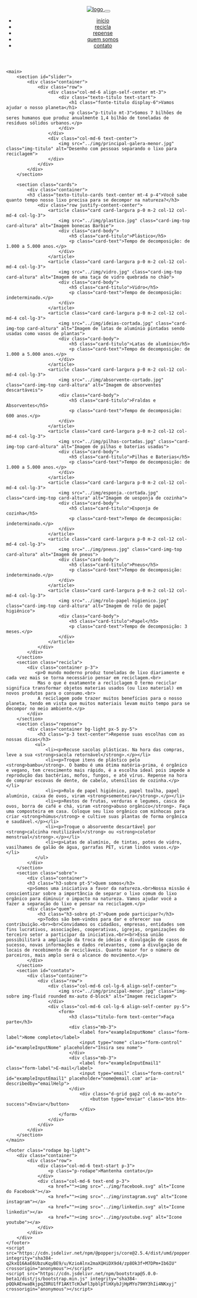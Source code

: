 <!DOCTYPE html>
<html lang="pt-br">
<head>
    <meta charset="UTF-8">
    <meta name="viewport" content="width=device-width, initial-scale=1.0">
    <title>Recicla.aê</title>
    <link rel="shortcut icon" href="../ico-recicle.ico" type="image/x-icon">
    <link href="https://cdn.jsdelivr.net/npm/bootstrap@5.0.0-beta1/dist/css/bootstrap.min.css" rel="stylesheet" integrity="sha384-giJF6kkoqNQ00vy+HMDP7azOuL0xtbfIcaT9wjKHr8RbDVddVHyTfAAsrekwKmP1" crossorigin="anonymous">
    <link rel="stylesheet" href="../css/estilo.css">
    <link rel = "preconnect" href = "https://fonts.gstatic.com">
    <link href = "https://fonts.googleapis.com/css2? family = Inter: wght @ 400; 500; 700 & display = swap "rel =" stylesheet "><link rel = "preconnect" href = "https://fonts.gstatic.com">
    <link href = "https://fonts.googleapis.com/css2? family = Pacifico & display = swap" rel = "stylesheet ">
    <link rel = "preconnect" href = "https://fonts.gstatic.com">
    <link href = "https://fonts.googleapis.com/css2? family = Quicksand & display = swap" rel = "stylesheet ">
</head>
<body>
    <header>
        <nav class="navbar navbar-expand-lg navbar-light bg-light fixed-top">
            <div class="container container-fluid">
                <a class="navbar-brand" href="#">
                <img src="../logo-menor.png" class="img-fluid" alt="logo">
                </a>
                 <button class="navbar-toggler" type="button" data-bs-toggle="collapse" data-bs-target="#navbarNavAltMarkup" aria-controls="navbarNavAltMarkup" aria-expanded="false" aria-label="Toggle navigation"><span class="navbar-toggler-icon"></span>
                </button>
                <div class="collapse navbar-collapse justify-content-end"id="navbarNavAltMarkup">
                    <ul class="navbar-nav fonte-nav">
                        <li><a class="nav-link active" aria-current="page" href="#">início</a></li>
                        <li><a class="nav-link" href="#">recicla</a></li>
                        <li><a class="nav-link" href="#">repense</a></li> 
                        <li><a class="nav-link" href="#">quem somos</a></li>  
                        <li><a class="nav-link" href="#">contato</a></li>   
                    </ul>
                </div>    
            </div>
        </nav>
    </header>
    
    <main>
        <section id="slider">
            <div class="container">
                <div class="row">
                    <div class="col-md-6 align-self-center mt-3">
                        <div class="texto-titulo text-start">
                            <h1 class="fonte-titulo display-6">Vamos ajudar o nosso planeta</h1>
                            <p class="p-titulo mt-3">Somos 7 bilhões de seres humanos que produz anualmente 1,4 bilhão de toneladas de resíduos sólidos urbanos.</p>    
                        </div>    
                    </div> 
                    <div class="col-md-6 text-center">
                        <img src="../img/principal-galera-menor.jpg" class="img-titulo" alt="Desenho com pessoas separando o lixo para reciclagem">
                    </div>
                </div>
            </div>       
        </section>

        <section class="cards">
            <div class="container">
            <h3 class="texto-titulo-cards text-center mt-4 p-4">Você sabe quanto tempo nosso lixo precisa para se decompor na natureza?</h3>
                <div class="row justify-content-center">
                    <article class="card card-largura p-0 m-2 col-12 col-md-4 col-lg-3">
                        <img src="../img/plastico.jpg" class="card-img-top card-altura" alt="Imagem bonecas Barbie">
                        <div class="card-body">
                            <h5 class="card-titulo">Plástico</h5>
                            <p class="card-text">Tempo de decomposição: de 1.000 a 5.000 anos.</p>
                        </div>
                    </article>
                    <article class="card card-largura p-0 m-2 col-12 col-md-4 col-lg-3">
                        <img src="../img/vidro.jpg" class="card-img-top card-altura" alt="Imagem de uma taça de vidro quebrada no chão">
                        <div class="card-body">
                            <h5 class="card-titulo">Vidro</h5>
                            <p class="card-text">Tempo de decomposição: indeterminado.</p>
                        </div>
                    </article>
                    <article class="card card-largura p-0 m-2 col-12 col-md-4 col-lg-3">
                        <img src="../img/ideias-cortada.jpg" class="card-img-top card-altura" alt="Imagem de latas de alumínio pintadas sendo usadas como vasos de plantas">
                        <div class="card-body">
                            <h5 class="card-titulo">Latas de alumínio</h5>
                            <p class="card-text">Tempo de decomposição: de 1.000 a 5.000 anos.</p>
                        </div>
                    </article>
                    <article class="card card-largura p-0 m-2 col-12 col-md-4 col-lg-3">
                        <img src="../img/absorvente-cortado.jpg" class="card-img-top card-altura" alt="Imagem de absorventes descartáveis">
                        <div class="card-body">
                            <h5 class="card-titulo">Fraldas e Absorventes</h5>
                            <p class="card-text">Tempo de decomposição: 600 anos.</p>
                        </div>
                    </article>
                    <article class="card card-largura p-0 m-2 col-12 col-md-4 col-lg-3">
                        <img src="../img/pilhas-cortadas.jpg" class="card-img-top card-altura" alt="Imagem de pilhas e baterias usadas">
                        <div class="card-body">
                            <h5 class="card-titulo">Pilhas e Baterias</h5>
                            <p class="card-text">Tempo de decomposição: de 1.000 a 5.000 anos.</p>
                        </div>
                    </article>
                    <article class="card card-largura p-0 m-2 col-12 col-md-4 col-lg-3">
                        <img src="../img/esponja.-cortada.jpg" class="card-img-top card-altura" alt="Imagem de uesponja de cozinha">
                        <div class="card-body">
                            <h5 class="card-titulo">Esponja de cozinha</h5>
                            <p class="card-text">Tempo de decomposição: indeterminado.</p>
                        </div>
                    </article>
                    <article class="card card-largura p-0 m-2 col-12 col-md-4 col-lg-3">
                        <img src="../img/pneus.jpg" class="card-img-top card-altura" alt="Imagem de pneus">
                        <div class="card-body">
                            <h5 class="card-titulo">Pneus</h5>
                            <p class="card-text">Tempo de decomposição: indeterminado.</p>
                        </div>
                    </article>
                    <article class="card card-largura p-0 m-2 col-12 col-md-4 col-lg-3">
                        <img src="../img/rolo-papel-higienico.jpg" class="card-img-top card-altura" alt="Imagem de rolo de papel higiênico">
                        <div class="card-body">
                            <h5 class="card-titulo">Papel</h5>
                            <p class="card-text">Tempo de decomposição: 3 meses.</p>
                        </div>
                    </article>
                </div>
            </div> 
        </section>  
        <section class="recicla">
            <div class="container p-3">
               <p>O mundo moderno produz toneladas de lixo diariamente e cada vez mais se torna necessário pensar em reciclagem.<br>
                Mas o que é exatamente a recliclagem O termo reciclar significa transformar objetos materias usados (ou lixo material) em novos produtos para o consumo.<br>
                A reciclagem pode trazer muitos benefícios para o nosso planeta, tendo em vista que muitos materiais levam muito tempo para se decompor no meio ambiente.</p>
            </div>
        </section>
        <section class="repense">
            <div class="container bg-light px-5 py-5">
                <h3 class="p-3 text-center">Repense suas escolhas com as nossas dicas</h3>
               <ul>
                   <li><p>Recuse sacolas plásticas. Na hora das compras, leve a sua <strong>sacola retornável</strong>.</p></li>
                   <li><p>Troque itens de plástico pelo <strong>bambu</strong>. O bambu é uma ótima matéria-prima, é orgânico e vegano, tem crescimento mais rápido, é a escolha ideal pois impede a reprodução das bactérias, mofos, fungos, e até vírus. Repense na hora de comprar escovas de dente, de cabelo, utensílios de cozinha.</p></li>
                   <li><p>Rolo de papel higiênico, papel toalha, papel alumínio, caixa de ovos, viram <strong>sementeira</strong>.</p></li>
                   <li><p>Restos de frutas, verduras e legumes, casca de ovos, borra de café e chá, viram <strong>abuso orgânico</strong>. Faça uma composteira em casa. Coloque seu lixo orgânico com minhocas para criar <strong>húmus</strong> e cultive suas plantas de forma orgânica e saudável.</p></li>
                   <li><p>Troque o absorvente descartável por <strong>calcinha reutilizável</strong> ou <strong>coletor menstrual</strong>.</p></li>
                   <li><p>Latas de alumínio, de tintas, potes de vidro, vasilhames de galão de água, garrafas PET, viram lindos vasos.</p></li>
               </ul>
            </div>
        </section>
        <section class="sobre">
            <div class="container">
            <h3 class="h3-sobre pt-5">Quem somos</h3>
            <p>Somos uma iniciativa a favor da natureza.<br>Nossa missão é conscientizar sobre a importância de separar o lixo comum do lixo orgânico para diminuir o impacto na natureza. Vamos ajudar você a fazer a separação do lixo e pensar na reciclagem.</p>
            <div class="quem">
                <h3 class="h3-sobre pt-3">Quem pode participar?</h3>
                <p>Todos são bem-vindos para dar e oferecer sua contribuição.<br><br>Convidamos os cidadãos, empresas, entidades sem fins lucrativos, associações, cooperativas, igrejas, organizações do terceiro setor a participar da iniciativa.<br><br>Essa união possibilitará a ampliação da troca de ideias e divulgação de casos de sucesso, novas informações e dados relevantes, como a divulgação de locais de recebimento de recicláveis. Quanto maior for o número de parceiros, mais amplo será o alcance do movimento.</p>
            </div>
        </section>
        <section id="contato">
            <div class="container">
                <div class="row">
                    <div class="col-md-6 col-lg-6 align-self-center">
                        <img src="../img/principal-menor.jpg" class="img-sobre img-fluid rounded mx-auto d-block" alt="Imagem reciclagem">  
                    </div>
                    <div class="col-md-6 col-lg-6 align-self-center py-5">
                        <form>
                            <h3 class="titulo-form text-center">Faça parte</h3>
                            <div class="mb-3">
                                <label for="exampleInputNome" class="form-label">Nome completo</label>
                                <input type="nome" class="form-control" id="exampleInputNome" placeholder="Insira seu nome">  
                            </div>
                            <div class="mb-3">
                                <label for="exampleInputEmail1" class="form-label">E-mail</label>
                                <input type="email" class="form-control" id="exampleInputEmail1" placeholder="nome@email.com" aria-describedby="emailHelp">
                            </div>
                                <div class="d-grid gap2 col-6 mx-auto">
                                    <button type="enviar" class="btn btn-success">Enviar</button>
                                </div>
                        </form>
                    </div>
                </div>
            </div>
        </section>   
    </main>

    <footer class="rodape bg-light">
        <div class="container">
            <div class="row">
                <div class="col-md-6 text-start p-3">
                    <p class="p-rodape">Mantenha contato</p>
                </div>
                <div class="col-md-6 text-end p-3">
                    <a href=""><img src="../img/facebook.svg" alt="Icone do Facebook"></a>
                    <a href=""><img src="../img/instagram.svg" alt="Icone instagram"></a>
                    <a href=""><img src="../img/linkedin.svg" alt="Icone linkedin"></a>
                    <a href=""><img src="../img/youtube.svg" alt="Icone youtube"></a>
                </div>
            </div>
        </div>
    </footer>
    <script src="https://cdn.jsdelivr.net/npm/@popperjs/core@2.5.4/dist/umd/popper.min.js" integrity="sha384-q2kxQ16AaE6UbzuKqyBE9/u/KzioAlnx2maXQHiDX9d4/zp8Ok3f+M7DPm+Ib6IU" crossorigin="anonymous"></script>
    <script src="https://cdn.jsdelivr.net/npm/bootstrap@5.0.0-beta1/dist/js/bootstrap.min.js" integrity="sha384-pQQkAEnwaBkjpqZ8RU1fF1AKtTcHJwFl3pblpTlHXybJjHpMYo79HY3hIi4NKxyj" crossorigin="anonymous"></script>
</body>
</html>
